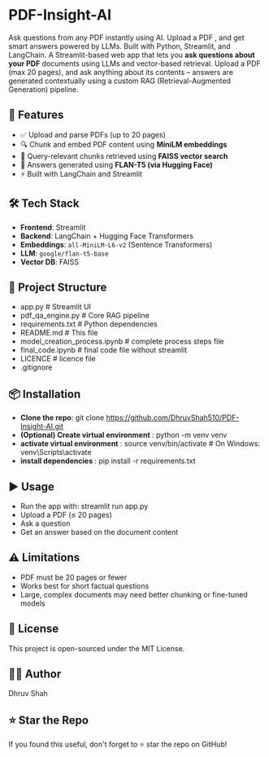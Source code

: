 # PDF-Insight-AI
Ask questions from any PDF instantly using AI. Upload a PDF , and get smart answers powered by LLMs. Built with Python, Streamlit, and LangChain.
A Streamlit-based web app that lets you **ask questions about your PDF** documents using LLMs and vector-based retrieval. Upload a PDF (max 20 pages), and ask anything about its contents – answers are generated contextually using a custom RAG (Retrieval-Augmented Generation) pipeline.


## 🚀 Features

- ✅ Upload and parse PDFs (up to 20 pages)
- 🔍 Chunk and embed PDF content using **MiniLM embeddings**
- 🧠 Query-relevant chunks retrieved using **FAISS vector search**
- 💬 Answers generated using **FLAN-T5 (via Hugging Face)**
- ⚡ Built with LangChain and Streamlit

## 🛠️ Tech Stack

- **Frontend**: Streamlit  
- **Backend**: LangChain + Hugging Face Transformers  
- **Embeddings**: `all-MiniLM-L6-v2` (Sentence Transformers)  
- **LLM**: `google/flan-t5-base`  
- **Vector DB**: FAISS



## 📂 Project Structure

- app.py # Streamlit UI
- pdf_qa_engine.py # Core RAG pipeline
- requirements.txt # Python dependencies
- README.md # This file
- model_creation_process.ipynb # complete process steps file
- final_code.ipynb # final code file without streamlit
- LICENCE # licence file
- .gitignore
  
## 📦 Installation
- **Clone the repo**: git clone https://github.com/DhruvShah510/PDF-Insight-AI.git
- **(Optional) Create virtual environment** : python -m venv venv
- **activate virtual environment** : source venv/bin/activate    # On Windows: venv\Scripts\activate
- **install dependencies** : pip install -r requirements.txt

## ▶️ Usage
- Run the app with: streamlit run app.py
- Upload a PDF (≤ 20 pages)
- Ask a question
- Get an answer based on the document content

## ⚠️ Limitations
- PDF must be 20 pages or fewer
- Works best for short factual questions
- Large, complex documents may need better chunking or fine-tuned models

## 📃 License
This project is open-sourced under the MIT License.

## 🙋‍♂️ Author
Dhruv Shah

## ⭐️ Star the Repo
If you found this useful, don't forget to ⭐️ star the repo on GitHub!


